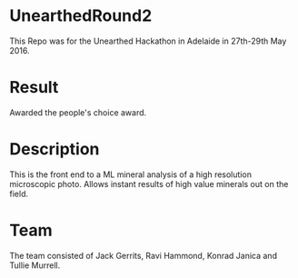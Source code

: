 # UnearthedRound2
This Repo was for the Unearthed Hackathon in Adelaide in 27th-29th May 2016.

# Result
Awarded the people's choice award.

# Description
This is the front end to a ML mineral analysis of a high resolution microscopic photo. Allows instant results of high value minerals out on the field.

# Team
The team consisted of Jack Gerrits, Ravi Hammond, Konrad Janica and Tullie Murrell.
